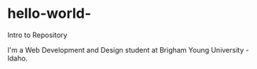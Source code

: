 # hello-world-
Intro to Repository 

I'm a Web Development and Design student at Brigham Young University - Idaho. 
